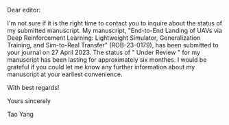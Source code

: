 Dear editor:

I'm not sure if it is the right time to contact you to inquire about the status of my submitted manuscript. My manuscript, "End-to-End Landing of UAVs via Deep Reinforcement Learning: Lightweight Simulator, Generalization Training, and Sim-to-Real Transfer" (ROB-23-0179), has been submitted to your journal on 27 April 2023. The status of " Under Review " for my manuscript has been lasting for approximately six monthes. I would be grateful if you could let me know any further information about my manuscript at your earliest convenience.

With best regards!

Yours sincerely

Tao Yang

	
